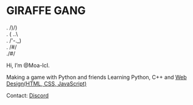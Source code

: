 # GIRAFFE GANG        
.   /)/)  
.  ( ..\  
.  /'-._)  
. /#/  
./#/  

Hi, I’m @Moa-IcI.

Making a game with Python and friends
Learning Python, C++ and [Web Design(HTML, CSS, JavaScript)](https://longnecksoftware.ch)

Contact:
[Discord](https://www.discord.com/channels/@994857480729411584)
